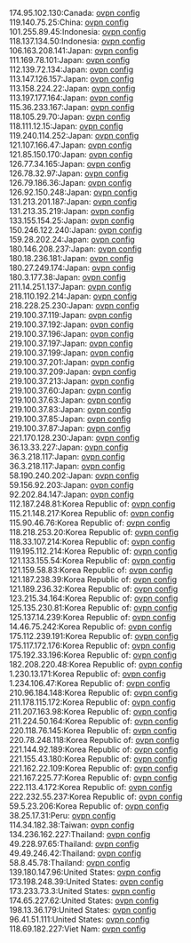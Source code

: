 174.95.102.130:Canada: [ovpn config](vpn/174_95_102_130.ovpn)  
119.140.75.25:China: [ovpn config](vpn/119_140_75_25.ovpn)  
101.255.89.45:Indonesia: [ovpn config](vpn/101_255_89_45.ovpn)  
118.137.134.50:Indonesia: [ovpn config](vpn/118_137_134_50.ovpn)  
106.163.208.141:Japan: [ovpn config](vpn/106_163_208_141.ovpn)  
111.169.78.101:Japan: [ovpn config](vpn/111_169_78_101.ovpn)  
112.139.72.134:Japan: [ovpn config](vpn/112_139_72_134.ovpn)  
113.147.126.157:Japan: [ovpn config](vpn/113_147_126_157.ovpn)  
113.158.224.22:Japan: [ovpn config](vpn/113_158_224_22.ovpn)  
113.197.177.164:Japan: [ovpn config](vpn/113_197_177_164.ovpn)  
115.36.233.167:Japan: [ovpn config](vpn/115_36_233_167.ovpn)  
118.105.29.70:Japan: [ovpn config](vpn/118_105_29_70.ovpn)  
118.111.12.15:Japan: [ovpn config](vpn/118_111_12_15.ovpn)  
119.240.114.252:Japan: [ovpn config](vpn/119_240_114_252.ovpn)  
121.107.166.47:Japan: [ovpn config](vpn/121_107_166_47.ovpn)  
121.85.150.170:Japan: [ovpn config](vpn/121_85_150_170.ovpn)  
126.77.34.165:Japan: [ovpn config](vpn/126_77_34_165.ovpn)  
126.78.32.97:Japan: [ovpn config](vpn/126_78_32_97.ovpn)  
126.79.186.36:Japan: [ovpn config](vpn/126_79_186_36.ovpn)  
126.92.150.248:Japan: [ovpn config](vpn/126_92_150_248.ovpn)  
131.213.201.187:Japan: [ovpn config](vpn/131_213_201_187.ovpn)  
131.213.35.219:Japan: [ovpn config](vpn/131_213_35_219.ovpn)  
133.155.154.25:Japan: [ovpn config](vpn/133_155_154_25.ovpn)  
150.246.122.240:Japan: [ovpn config](vpn/150_246_122_240.ovpn)  
159.28.202.24:Japan: [ovpn config](vpn/159_28_202_24.ovpn)  
180.146.208.237:Japan: [ovpn config](vpn/180_146_208_237.ovpn)  
180.18.236.181:Japan: [ovpn config](vpn/180_18_236_181.ovpn)  
180.27.249.174:Japan: [ovpn config](vpn/180_27_249_174.ovpn)  
180.3.177.38:Japan: [ovpn config](vpn/180_3_177_38.ovpn)  
211.14.251.137:Japan: [ovpn config](vpn/211_14_251_137.ovpn)  
218.110.192.214:Japan: [ovpn config](vpn/218_110_192_214.ovpn)  
218.228.25.230:Japan: [ovpn config](vpn/218_228_25_230.ovpn)  
219.100.37.119:Japan: [ovpn config](vpn/219_100_37_119.ovpn)  
219.100.37.192:Japan: [ovpn config](vpn/219_100_37_192.ovpn)  
219.100.37.196:Japan: [ovpn config](vpn/219_100_37_196.ovpn)  
219.100.37.197:Japan: [ovpn config](vpn/219_100_37_197.ovpn)  
219.100.37.199:Japan: [ovpn config](vpn/219_100_37_199.ovpn)  
219.100.37.201:Japan: [ovpn config](vpn/219_100_37_201.ovpn)  
219.100.37.209:Japan: [ovpn config](vpn/219_100_37_209.ovpn)  
219.100.37.213:Japan: [ovpn config](vpn/219_100_37_213.ovpn)  
219.100.37.60:Japan: [ovpn config](vpn/219_100_37_60.ovpn)  
219.100.37.63:Japan: [ovpn config](vpn/219_100_37_63.ovpn)  
219.100.37.83:Japan: [ovpn config](vpn/219_100_37_83.ovpn)  
219.100.37.85:Japan: [ovpn config](vpn/219_100_37_85.ovpn)  
219.100.37.87:Japan: [ovpn config](vpn/219_100_37_87.ovpn)  
221.170.128.230:Japan: [ovpn config](vpn/221_170_128_230.ovpn)  
36.13.33.227:Japan: [ovpn config](vpn/36_13_33_227.ovpn)  
36.3.218.117:Japan: [ovpn config](vpn/36_3_218_117.ovpn)  
36.3.218.117:Japan: [ovpn config](vpn/36_3_218_117.ovpn)  
58.190.240.202:Japan: [ovpn config](vpn/58_190_240_202.ovpn)  
59.156.92.203:Japan: [ovpn config](vpn/59_156_92_203.ovpn)  
92.202.84.147:Japan: [ovpn config](vpn/92_202_84_147.ovpn)  
112.187.248.81:Korea Republic of: [ovpn config](vpn/112_187_248_81.ovpn)  
115.21.148.217:Korea Republic of: [ovpn config](vpn/115_21_148_217.ovpn)  
115.90.46.76:Korea Republic of: [ovpn config](vpn/115_90_46_76.ovpn)  
118.218.253.20:Korea Republic of: [ovpn config](vpn/118_218_253_20.ovpn)  
118.33.107.214:Korea Republic of: [ovpn config](vpn/118_33_107_214.ovpn)  
119.195.112.214:Korea Republic of: [ovpn config](vpn/119_195_112_214.ovpn)  
121.133.155.54:Korea Republic of: [ovpn config](vpn/121_133_155_54.ovpn)  
121.159.58.83:Korea Republic of: [ovpn config](vpn/121_159_58_83.ovpn)  
121.187.238.39:Korea Republic of: [ovpn config](vpn/121_187_238_39.ovpn)  
121.189.236.32:Korea Republic of: [ovpn config](vpn/121_189_236_32.ovpn)  
123.215.34.164:Korea Republic of: [ovpn config](vpn/123_215_34_164.ovpn)  
125.135.230.81:Korea Republic of: [ovpn config](vpn/125_135_230_81.ovpn)  
125.137.14.239:Korea Republic of: [ovpn config](vpn/125_137_14_239.ovpn)  
14.46.75.242:Korea Republic of: [ovpn config](vpn/14_46_75_242.ovpn)  
175.112.239.191:Korea Republic of: [ovpn config](vpn/175_112_239_191.ovpn)  
175.117.172.176:Korea Republic of: [ovpn config](vpn/175_117_172_176.ovpn)  
175.192.33.196:Korea Republic of: [ovpn config](vpn/175_192_33_196.ovpn)  
182.208.220.48:Korea Republic of: [ovpn config](vpn/182_208_220_48.ovpn)  
1.230.13.171:Korea Republic of: [ovpn config](vpn/1_230_13_171.ovpn)  
1.234.106.47:Korea Republic of: [ovpn config](vpn/1_234_106_47.ovpn)  
210.96.184.148:Korea Republic of: [ovpn config](vpn/210_96_184_148.ovpn)  
211.178.115.172:Korea Republic of: [ovpn config](vpn/211_178_115_172.ovpn)  
211.207.163.98:Korea Republic of: [ovpn config](vpn/211_207_163_98.ovpn)  
211.224.50.164:Korea Republic of: [ovpn config](vpn/211_224_50_164.ovpn)  
220.118.76.145:Korea Republic of: [ovpn config](vpn/220_118_76_145.ovpn)  
220.78.248.118:Korea Republic of: [ovpn config](vpn/220_78_248_118.ovpn)  
221.144.92.189:Korea Republic of: [ovpn config](vpn/221_144_92_189.ovpn)  
221.155.43.180:Korea Republic of: [ovpn config](vpn/221_155_43_180.ovpn)  
221.162.22.109:Korea Republic of: [ovpn config](vpn/221_162_22_109.ovpn)  
221.167.225.77:Korea Republic of: [ovpn config](vpn/221_167_225_77.ovpn)  
222.113.4.172:Korea Republic of: [ovpn config](vpn/222_113_4_172.ovpn)  
222.232.55.237:Korea Republic of: [ovpn config](vpn/222_232_55_237.ovpn)  
59.5.23.206:Korea Republic of: [ovpn config](vpn/59_5_23_206.ovpn)  
38.25.17.31:Peru: [ovpn config](vpn/38_25_17_31.ovpn)  
114.34.182.38:Taiwan: [ovpn config](vpn/114_34_182_38.ovpn)  
134.236.162.227:Thailand: [ovpn config](vpn/134_236_162_227.ovpn)  
49.228.97.65:Thailand: [ovpn config](vpn/49_228_97_65.ovpn)  
49.49.246.42:Thailand: [ovpn config](vpn/49_49_246_42.ovpn)  
58.8.45.78:Thailand: [ovpn config](vpn/58_8_45_78.ovpn)  
139.180.147.96:United States: [ovpn config](vpn/139_180_147_96.ovpn)  
173.198.248.39:United States: [ovpn config](vpn/173_198_248_39.ovpn)  
173.233.73.3:United States: [ovpn config](vpn/173_233_73_3.ovpn)  
174.65.227.62:United States: [ovpn config](vpn/174_65_227_62.ovpn)  
198.13.36.179:United States: [ovpn config](vpn/198_13_36_179.ovpn)  
96.41.51.111:United States: [ovpn config](vpn/96_41_51_111.ovpn)  
118.69.182.227:Viet Nam: [ovpn config](vpn/118_69_182_227.ovpn)  
